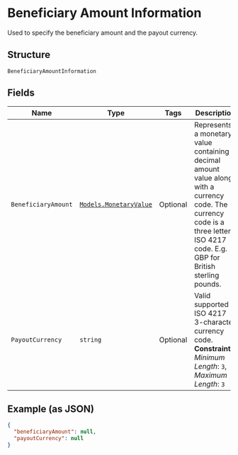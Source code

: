 
# Beneficiary Amount Information

Used to specify the beneficiary amount and the payout currency.

## Structure

`BeneficiaryAmountInformation`

## Fields

| Name | Type | Tags | Description |
|  --- | --- | --- | --- |
| `BeneficiaryAmount` | [`Models.MonetaryValue`](../../doc/models/monetary-value.md) | Optional | Represents a monetary value containing a decimal amount value along with a currency code. The currency code is a three letter ISO 4217 code. E.g. GBP for British sterling pounds. |
| `PayoutCurrency` | `string` | Optional | Valid supported ISO 4217 3-character currency code.<br>**Constraints**: *Minimum Length*: `3`, *Maximum Length*: `3` |

## Example (as JSON)

```json
{
  "beneficiaryAmount": null,
  "payoutCurrency": null
}
```

